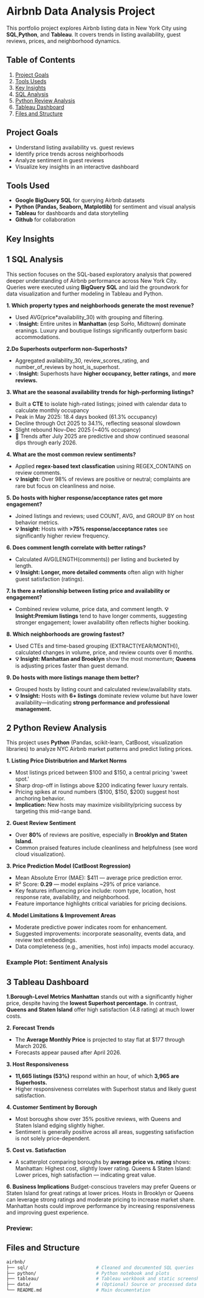 # Airbnb Data Analysis Project

This portfolio project explores Airbnb listing data in New York City using **SQL**,**Python**, and **Tableau**. It covers trends in listing availability, guest reviews, prices, and neighborhood dynamics.

## Table of Contents

1. [Project Goals](#project-goals)
2. [Tools Useds](#tools-used)
3. [Key Insights](#key-insights)
4. [SQL Analysis](#1-sql-analysis)
5. [Python Review Analysis](#2-python-review-analysis)
6. [Tableau Dashboard](#3-tableau-dashboard)
7. [Files and Structure](#files-and-structure)

## Project Goals
- Understand listing availability vs. guest reviews
- Identify price trends across neighborhoods
- Analyze sentiment in guest reviews
- Visualize key insights in an interactive dashboard

## Tools Used
- **Google BigQuery SQL** for querying Airbnb datasets
- **Python (Pandas, Seaborn, Matplotlib)** for sentiment and visual analysis
- **Tableau** for dashboards and data storytelling
- **Github** for collaboration

## Key Insights

## 1 SQL Analysis

This section focuses on the SQL-based exploratory analysis that powered deeper understanding of Airbnb performance across New York City. Queries were executed using **BigQuery SQL** and laid the groundwork for data visualization and further modeling in Tableau and Python.

**1. Which property types and neighborhoods generate the most revenue?**

- Used AVG(price*availability_30) with grouping and filtering.
- 💡**Insight:** Entire unites in **Manhattan** (esp SoHo, Midtown) dominate eranings. Luxury and boutique listings significantly outperform basic accommodations.

**2.Do Superhosts outperform non-Superhosts?**
- Aggregated availability_30, review_scores_rating, and number_of_reviews by host_is_superhost.
- 💡**Insight:** Superhosts have **higher occupancy, better ratings,** and **more reviews.**

**3. What are the seasonal availability trends for high-performing listings?**
- Built a **CTE** to isolate high-rated listings; joined with calendar data to calculate monthly occupancy
- Peak in May 2025: 18.4 days booked (61.3% occupancy)
- Decline through Oct 2025 to 34.1%, reflecting seasonal slowdown
- Slight rebound Nov–Dec 2025 (~40% occupancy)
- 🔮 Trends after July 2025 are predictive and show continued seasonal dips through early 2026.

**4. What are the most common review sentiments?**
- Applied **regex-based text classfication** usining REGEX_CONTAINS on review comments.
- **💡 Insight:** Over 98% of reviews are positive or neutral; complaints are rare but focus on cleanliness and noise.

**5. Do hosts with higher response/acceptance rates get more engagement?**
- Joined listings and reviews; used COUNT, AVG, and GROUP BY on host behavior metrics.
- **💡 Insight:** Hosts with **>75% response/acceptance rates** see significantly higher review frequency.

**6. Does comment length correlate with better ratings?**
- Calculated AVG(LENGTH(comments)) per listing and bucketed by length.
- **💡 Insight: Longer, more detailed comments** often align with higher guest satisfaction (ratings).

**7. Is there a relationship between listing price and availability or engagement?**
- Combined review volume, price data, and comment length.
**💡 Insight:Premium listings** tend to have longer comments, suggesting stronger engagement; lower availability often reflects higher booking.

**8. Which neighborhoods are growing fastest?**
- Used CTEs and time-based grouping (EXTRACT(YEAR/MONTH)), calculated changes in volume, price, and review counts over 6 months.
- **💡 Insight: Manhattan and Brooklyn** show the most momentum; **Queens** is adjusting prices faster than guest demand.

**9. Do hosts with more listings manage them better?**
- Grouped hosts by listing count and calculated review/availability stats.
- **💡 Insight:** Hosts with **6+ listings** dominate review volume but have lower availability—indicating **strong performance and professional management.**


## 2 Python Review Analysis

This project uses **Python** (Pandas, scikit-learn, CatBoost, visualization libraries) to analyze NYC Airbnb market patterns and predict listing prices.

**1. Listing Price Distributrion and Market Norms**
- Most listings priced between $100 and $150, a central pricing 'sweet spot.'
- Sharp drop-off in listings above $200 indicating fewer luxury rentals.
- Pricing spikes at round numbers ($100, $150, $200) suggest host anchoring behavior.
- **Implication:** New hosts may maximize visibility/pricing success by targeting this mid-range band.

**2. Guest Review Sentiment**

- Over **80%** of reviews are positive, especially in **Brooklyn and Staten Island.**
- Common praised features include cleanliness and helpfulness (see word cloud visualization).

**3. Price Prediction Model (CatBoost Regression)**
- Mean Absolute Error (MAE): $411 — average price prediction error.
- R² Score: **0.29** — model explains ~29% of price variance.
- Key features influencing price include: room type, location, host response rate, availability, and neighborhood.
- Feature importance highlights critical variables for pricing decisions.

**4. Model Limitations & Improvement Areas**
- Moderate predictive power indicates room for enhancement.
- Suggested improvements: incorporate seasonality, events data, and review text embeddings.
- Data completeness (e.g., amenities, host info) impacts model accuracy.

### Example Plot: Sentiment Analysis

## 3 Tableau Dashboard

**1.Borough-Level Metrics**
**Manhattan** stands out with a significantly higher price, despite having the **lowest Superhost percentage.** In contrast, **Queens and Staten Island** offer high satisfaction (4.8 rating) at much lower costs.

**2. Forecast Trends**
- The **Average Monthly Price** is projected to stay flat at $177 through March 2026.
- Forecasts appear paused after April 2026.

**3. Host Responsiveness**
- **11,665 listings (53%)** respond within an hour, of which **3,965 are Superhosts.**
- Higher responsiveness correlates with Superhost status and likely guest satisfaction.

**4. Customer Sentiment by Borough**
- Most boroughs show over 35% positive reviews, with Queens and Staten Island edging slightly higher.
- Sentiment is generally positive across all areas, suggesting satisfaction is not solely price-dependent.

**5. Cost vs. Satisfaction**
- A scatterplot comparing boroughs by **average price vs. rating** shows:
    Manhattan: Highest cost, slightly lower rating.
    Queens & Staten Island: Lower prices, high satisfaction — indicating great value.

**6. Business Implications**
Budget-conscious travelers may prefer Queens or Staten Island for great ratings at lower prices.
Hosts in Brooklyn or Queens can leverage strong ratings and moderate pricing to increase market share.
Manhattan hosts could improve performance by increasing responsiveness and improving guest experience.



### Preview: 

## Files and Structure

```bash
airbnb/
├── sql/                         # Cleaned and documented SQL queries
├── python/                      # Python notebook and plots
├── tableau/                     # Tableau workbook and static screenshots
├── data/                        # (Optional) Source or processed data
└── README.md                    # Main documentation
